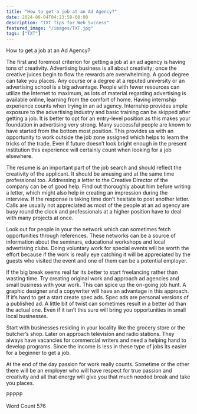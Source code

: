 ```yaml
---
title: "How to get a job at an Ad Agency?"
date: 2024-08-04T04:23:58-08:00
description: "TXT Tips for Web Success"
featured_image: "/images/TXT.jpg"
tags: ["TXT"]
---
```


How to get a job at an Ad Agency?

The first and foremost criterion for getting a job at an ad agency is having tons of creativity. Advertising business is all about creativity; once the creative juices begin to flow the rewards are overwhelming. A good degree can take you places. Any course or a degree at a reputed university or an advertising school is a big advantage. People with fewer resources can utilize the Internet to maximum, as lots of material regarding advertising is available online, learning from the comfort of home. Having internship experience counts when trying in an ad agency. Internship provides ample exposure to the advertising industry and basic training can be skipped after getting a job. It is better to opt for an entry-level position as this makes your foundation in advertising very strong. Many successful people are known to have started from the bottom most position. This provides us with an opportunity to work outside the job zone assigned which helps to learn the tricks of the trade. Even if future doesn’t look bright enough in the present institution this experience will certainly count when looking for a job elsewhere. 

The resume is an important part of the job search and should reflect the creativity of the applicant. It should be amusing and at the same time professional too. Addressing a letter to the Creative Director of the company can be of good help. Find out thoroughly about him before writing a letter, which might also help in creating an impression during the interview. If the response is taking time don’t hesitate to post another letter. Calls are usually not appreciated as most of the people at an ad agency are busy round the clock and professionals at a higher position have to deal with many projects at once.   

Look out for people in your the network which can sometimes fetch opportunities through references. These networks can be a source of information about the seminars, educational workshops and local advertising clubs. Doing voluntary work for special events will be worth the effort because if the work is really eye catching it will be appreciated by the guests who visited the event and one of them can be a potential employer. 

If the big break seems real far its better to start freelancing rather than wasting time. Try creating original work and approach ad agencies and small business with your work. This can spice up the on-going job hunt. A graphic designer and a copywriter will have an advantage in this approach. If it’s hard to get a start create spec ads. Spec ads are personal versions of a published ad. A little bit of twist can sometimes result in a better ad than the actual one. Even if it isn’t this sure will bring you opportunities in small local businesses.

Start with businesses residing in your locality like the grocery store or the butcher’s shop. Later on approach television and radio stations. They always have vacancies for commercial writers and need a helping hand to develop programs. Since the income is less in these type of jobs its easier for a beginner to get a job. 

At the end of the day passion for work really counts. Sometime or the other there will be an employer who will have respect for true passion and creativity and all that energy will give you that much needed break and take you places. 

PPPPP

Word Count 576

